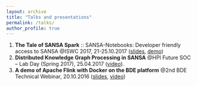 ```yaml
---
layout: archive
title: "Talks and presentations"
permalink: /talks/
author_profile: true
---
```


1. **The Tale of SANSA Spark** :: SANSA-Notebooks: Developer friendly access to SANSA  @ISWC 2017, 21-25.10.2017 ([slides](https://www.slideshare.net/GezimSejdiu/the-tale-of-sansa-spark-iswc-2017-demo), [demo](https://youtu.be/aHCoWmzUJlE))
1. **Distributed Knowledge Graph Processing in SANSA**  @HPI Future SOC – Lab Day (Spring 2017), 25.04.2017 ([video](http://www.tele-task.de/archive/video/html5/32700/)).
1. **A demo of Apache Flink with Docker on the BDE platform** @2nd BDE Technical Webinar, 20.10.2016 ([slides](https://docs.google.com/presentation/d/1SGnIgtTXPzGbyImmq4NnsYN36U8h5jA3J5RQvE0rVsI/edit#slide=id.p3!), [video](https://www.youtube.com/watch?v=1zHIhFDDdCg&feature=youtu.be))
